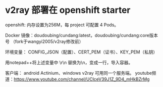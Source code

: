 
# v2ray 部署在 openshift starter
openshift: 内存设置为256M，每 project 可配置 4 Pods。

Docker 镜像：doudoubing/cundang:latest，doudoubing/cundang:core版本号
（fork于wangyi2005/v2ray修改前）

环境变量： CONFIG_JSON（配置）、CERT_PEM（证书）、KEY_PEM（私钥）

用notepad++将上述变量中 \r\n 替换为\\n，变成一行，导入容器。

客户端： android Actinium、windows v2ray 可用同一个服务端。
youtube频道：https://www.youtube.com/channel/UClceV39J1Z_9D4_mHkBZrMg

